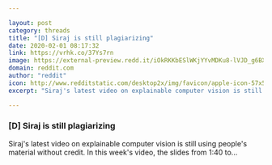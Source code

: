 ```yaml
---

layout: post
category: threads
title: "[D] Siraj is still plagiarizing"
date: 2020-02-01 08:17:32
link: https://vrhk.co/37Ys7rn
image: https://external-preview.redd.it/iOkRKKbESlWKjYYvMDKu8-lVJD_g6BXGLaqQevfasgk.jpg?width=480&height=251.308900524&auto=webp&s=bb9708b0c427ca788eb56bc24944b06496a89ab0
domain: reddit.com
author: "reddit"
icon: http://www.redditstatic.com/desktop2x/img/favicon/apple-icon-57x57.png
excerpt: "Siraj's latest video on explainable computer vision is still using people's material without credit. In this week's video, the slides from 1:40 to..."

---
```


### [D] Siraj is still plagiarizing

Siraj's latest video on explainable computer vision is still using people's material without credit. In this week's video, the slides from 1:40 to...